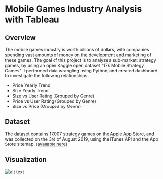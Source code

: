 # Mobile Games Industry Analysis with Tableau

## Overview
The mobile games industry is worth billions of dollars, with companies spending vast amounts of money on the development and marketing of these games. The goal of this project is to analyze a sub-market: strategy games, by using an open Kaggle open dataset "17K Mobile Strategy Games". I performed data wrangling using Python, and created dashboard to investigate the following relationships:
- Price Yearly Trend
- Size Yearly Trend
- Size vs User Rating (Grouped by Genre)
- Price vs User Rating (Grouped by Genre)
- Size vs Price (Grouped by Genre)

## Dataset
The dataset contains 17,007 strategy games on the Apple App Store, and was collected on the 3rd of August 2019, using the iTunes API and the App Store sitemap. 
[[available here]](https://www.kaggle.com/tristan581/17k-apple-app-store-strategy-games) 

## Visualization

![alt text](https://github.com/jasmine2chen/Mobile-Games-Industry-Analysis-with-Tableau/blob/master/Tableau%20Screen%20Shot.png)




